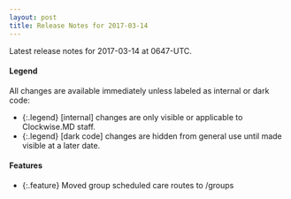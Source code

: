 ```yaml
---
layout: post
title: Release Notes for 2017-03-14
---
```


Latest release notes for 2017-03-14 at 0647-UTC.

<div class='legend' markdown='1'>

#### Legend

All changes are available immediately unless labeled as internal or dark code:

- {:.legend} [internal] changes are only visible or applicable to Clockwise.MD staff.
- {:.legend} [dark code] changes are hidden from general use until made visible at a later date.

</div>

<div class='features' markdown='1'>

#### Features

- {:.feature} Moved group scheduled care routes to /groups

</div>

